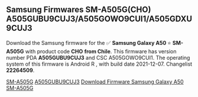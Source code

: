 <h2>Samsung Firmwares SM-A505G(CHO) A505GUBU9CUJ3/A505GOWO9CUI1/A505GDXU9CUJ3</h2>
Download the Samsung firmware for the ✅ <strong>Samsung Galaxy A50 </strong> ⭐ <strong>SM-A505G</strong> with product code <strong>CHO</strong> <strong> from Chile</strong>. This firmware has version number PDA <strong>A505GUBU9CUJ3</strong> and CSC A505GOWO9CUI1. The operating system of this firmware is Android R , with build date 2021-12-07. Changelist <strong>22264509</strong>.


[SM-A505G](https://samfirm.shop/samsung/model/SM-A505G)
[A505GUBU9CUJ3](https://samfirm.shop/samsung/pda/A505GUBU9CUJ3)
[Download Firmware Samsung Galaxy A50 SM-A505G](https://samfirm.shop/samsung/firmware/480571)
